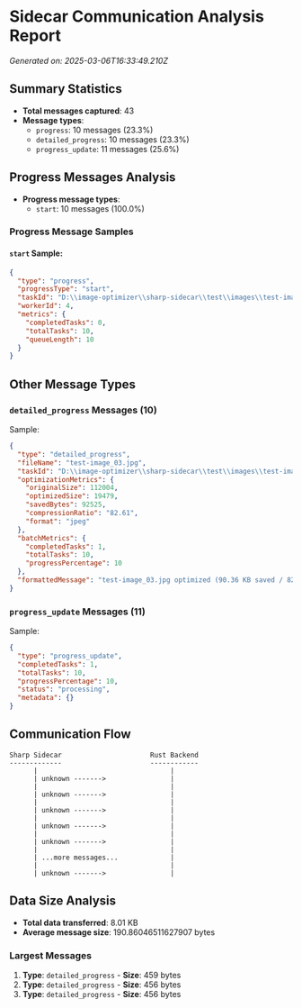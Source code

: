 # Sidecar Communication Analysis Report

*Generated on: 2025-03-06T16:33:49.210Z*

## Summary Statistics

- **Total messages captured**: 43
- **Message types**:
  - `progress`: 10 messages (23.3%)
  - `detailed_progress`: 10 messages (23.3%)
  - `progress_update`: 11 messages (25.6%)

## Progress Messages Analysis

- **Progress message types**:
  - `start`: 10 messages (100.0%)

### Progress Message Samples

#### `start` Sample:

```json
{
  "type": "progress",
  "progressType": "start",
  "taskId": "D:\\image-optimizer\\sharp-sidecar\\test\\images\\test-image_05.jpg",
  "workerId": 4,
  "metrics": {
    "completedTasks": 0,
    "totalTasks": 10,
    "queueLength": 10
  }
}
```


## Other Message Types

### `detailed_progress` Messages (10)

Sample:

```json
{
  "type": "detailed_progress",
  "fileName": "test-image_03.jpg",
  "taskId": "D:\\image-optimizer\\sharp-sidecar\\test\\images\\test-image_03.jpg",
  "optimizationMetrics": {
    "originalSize": 112004,
    "optimizedSize": 19479,
    "savedBytes": 92525,
    "compressionRatio": "82.61",
    "format": "jpeg"
  },
  "batchMetrics": {
    "completedTasks": 1,
    "totalTasks": 10,
    "progressPercentage": 10
  },
  "formattedMessage": "test-image_03.jpg optimized (90.36 KB saved / 82.61% compression) - Progress: 10% (1/10)"
}
```

### `progress_update` Messages (11)

Sample:

```json
{
  "type": "progress_update",
  "completedTasks": 1,
  "totalTasks": 10,
  "progressPercentage": 10,
  "status": "processing",
  "metadata": {}
}
```


## Communication Flow

```
Sharp Sidecar                      Rust Backend
-------------                      ------------
      |                                 |
      | unknown ------->                |
      |                                 |
      | unknown ------->                |
      |                                 |
      | unknown ------->                |
      |                                 |
      | unknown ------->                |
      |                                 |
      | unknown ------->                |
      |                                 |
      | ...more messages...             |
      |                                 |
      | unknown ------->                |
```


## Data Size Analysis

- **Total data transferred**: 8.01 KB
- **Average message size**: 190.86046511627907 bytes

### Largest Messages

1. **Type**: `detailed_progress` - **Size**: 459 bytes
2. **Type**: `detailed_progress` - **Size**: 456 bytes
3. **Type**: `detailed_progress` - **Size**: 456 bytes

